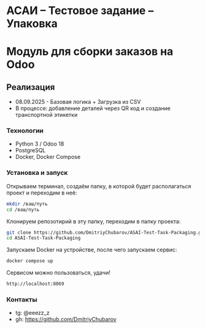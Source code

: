 # АСАИ – Тестовое задание – Упаковка
# Модуль для сборки заказов на Odoo

## Реализация
- 08.09.2025 - Базовая логика + Загрузка из CSV
- В процессе: добавление деталей через QR код и создание транспортной этикетки

### Технологии

- Python 3 / Odoo 18
- PostgreSQL 
- Docker, Docker Compose

### Установка и запуск

Открываем терминал, создаём папку, в которой будет располагаться проект и переходим в неё:
```bash
mkdir /ваш/путь
cd /ваш/путь
```
Клонируем репозотирий в эту папку, переходим в папку проекта:
```bash 
git clone https://github.com/DmitriyChubarov/ASAI-Test-Task-Packaging.git
cd ASAI-Test-Task-Packaging
```
Запускаем Docker на устройстве, после чего запускаем сервис:
```bash
docker compose up
```
Сервисом можно пользоваться, удачи!
```bash
http://localhost:8069
```
  
### Контакты
- tg: @eeezz_z
- gh: https://github.com/DmitriyChubarov
